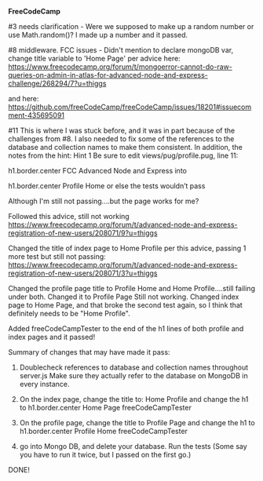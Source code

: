 **FreeCodeCamp**

#3 needs clarification - Were we supposed to make up a random number or use Math.random()? I made up a number and it passed.

#8 middleware. FCC issues - Didn't mention to declare mongoDB var, change title variable to 'Home Page' per advice here: https://www.freecodecamp.org/forum/t/mongoerror-cannot-do-raw-queries-on-admin-in-atlas-for-advanced-node-and-express-challenge/268294/7?u=thiggs

and here: https://github.com/freeCodeCamp/freeCodeCamp/issues/18201#issuecomment-435695091

#11 This is where I was stuck before, and it was in part because of the challenges from #8. I also needed to fix some of the references to the database and collection names to make them consistent. In addition, the notes from the hint:
Hint 1
Be sure to edit views/pug/profile.pug, line 11:

h1.border.center FCC Advanced Node and Express
into

h1.border.center Profile Home
or else the tests wouldn’t pass

Although I'm still not passing....but the page works for me?

Followed this advice, still not working
https://www.freecodecamp.org/forum/t/advanced-node-and-express-registration-of-new-users/208071/9?u=thiggs

Changed the title of index page to Home Profile per this advice, passing 1 more test but still not passing:
https://www.freecodecamp.org/forum/t/advanced-node-and-express-registration-of-new-users/208071/3?u=thiggs

Changed the profile page title to Profile Home and Home Profile....still failing under both. Changed it to Profile Page Still not working. Changed index page to Home Page, and that broke the second test again, so I think that definitely needs to be "Home Profile".

Added freeCodeCampTester to the end of the h1 lines of both profile and index pages and it passed!

Summary of changes that may have made it pass:
1. Doublecheck references to database and collection names throughout server.js Make sure they actually refer to the database on MongoDB in every instance.

2. On the index page, change the title to: Home Profile
and change the h1 to h1.border.center Home Page freeCodeCampTester

3. On the profile page, change the title to Profile Page
and change the h1 to h1.border.center Profile Home freeCodeCampTester

4. go into Mongo DB, and delete your database. Run the tests (Some say you have to run it twice, but I passed on the first go.)


DONE!